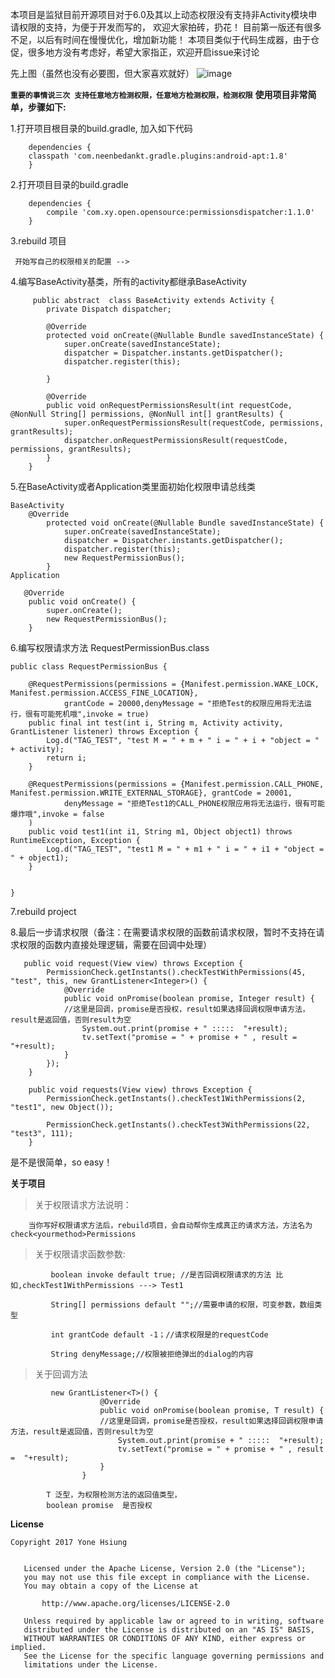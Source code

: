 本项目是监狱目前开源项目对于6.0及其以上动态权限没有支持非Activity模块申请权限的支持，为便于开发而写的，
欢迎大家拍砖，扔花！
目前第一版还有很多不足，以后有时间在慢慢优化，增加新功能！
本项目类似于代码生成器，由于仓促，很多地方没有考虑好，希望大家指正，欢迎开启issue来讨论
     
先上图（虽然也没有必要图，但大家喜欢就好）
![image](https://github.com/YongHsiung/opensource/blob/master/anim.gif)

**`重要的事情说三次
支持任意地方检测权限，任意地方检测权限，检测权限`**
**使用项目非常简单，步骤如下:**


1.打开项目根目录的build.gradle, 加入如下代码

	    dependencies {
	    classpath 'com.neenbedankt.gradle.plugins:android-apt:1.8'
	    }
2.打开项目目录的build.gradle 

	    dependencies {
	        compile 'com.xy.open.opensource:permissionsdispatcher:1.1.0'
	    }
 3.rebuild 项目
    
     开始写自己的权限相关的配置 -->
    
4.编写BaseActivity基类，所有的activity都继承BaseActivity

	     public abstract  class BaseActivity extends Activity {
    	    private Dispatch dispatcher;
    	
    	    @Override
    	    protected void onCreate(@Nullable Bundle savedInstanceState) {
    	        super.onCreate(savedInstanceState);
    	        dispatcher = Dispatcher.instants.getDispatcher();
    	        dispatcher.register(this);
    	        
    	    }
    	
    	    @Override
    	    public void onRequestPermissionsResult(int requestCode, @NonNull String[] permissions, @NonNull int[] grantResults) {
    	        super.onRequestPermissionsResult(requestCode, permissions, grantResults);
    	        dispatcher.onRequestPermissionsResult(requestCode, permissions, grantResults);
    	    }
    	}
5.在BaseActivity或者Application类里面初始化权限申请总线类

	BaseActivity
   	    @Override
    	    protected void onCreate(@Nullable Bundle savedInstanceState) {
    	        super.onCreate(savedInstanceState);
    	        dispatcher = Dispatcher.instants.getDispatcher();
    	        dispatcher.register(this);
    	        new RequestPermissionBus();
    	    }
	Application   
	
	   @Override
	    public void onCreate() {
	        super.onCreate();
	        new RequestPermissionBus();
	    }
	    
6.编写权限请求方法	RequestPermissionBus.class

	public class RequestPermissionBus {
	
	    @RequestPermissions(permissions = {Manifest.permission.WAKE_LOCK, Manifest.permission.ACCESS_FINE_LOCATION},
	            grantCode = 20000,denyMessage = "拒绝Test的权限应用将无法运行，很有可能死机哦",invoke = true)
	    public final int test(int i, String m, Activity activity, GrantListener listener) throws Exception {
	        Log.d("TAG_TEST", "test M = " + m + " i = " + i + "object = " + activity);
	        return i;
	    }
	
	    @RequestPermissions(permissions = {Manifest.permission.CALL_PHONE, Manifest.permission.WRITE_EXTERNAL_STORAGE}, grantCode = 20001,
	            denyMessage = "拒绝Test1的CALL_PHONE权限应用将无法运行，很有可能爆炸哦",invoke = false
	    )
	    public void test1(int i1, String m1, Object object1) throws RuntimeException, Exception {
	        Log.d("TAG_TEST", "test1 M = " + m1 + " i = " + i1 + "object = " + object1);
	    }
	
	
	}
	

7.rebuild project

8.最后一步请求权限（备注：在需要请求权限的函数前请求权限，暂时不支持在请求权限的函数内直接处理逻辑，需要在回调中处理）

	   public void request(View view) throws Exception {
	        PermissionCheck.getInstants().checkTestWithPermissions(45, "test", this, new GrantListener<Integer>() {
	            @Override
	            public void onPromise(boolean promise, Integer result) {
	            //这里是回调，promise是否授权，result如果选择回调权限申请方法，result是返回值，否则result为空
	                System.out.print(promise + " :::::  "+result);
	                tv.setText("promise = " + promise + " , result =  "+result);
	            }
	        });
	    }
	
	    public void requests(View view) throws Exception {
	        PermissionCheck.getInstants().checkTest1WithPermissions(2, "test1", new Object());
	
	        PermissionCheck.getInstants().checkTest3WithPermissions(22, "test3", 111);
	    }
 
是不是很简单，so easy！ 


**关于项目**

>关于权限请求方法说明：
>
  	 	当你写好权限请求方法后，rebuild项目，会自动帮你生成真正的请求方法，方法名为 check<yourmethod>Permissions
>关于权限请求函数参数:

		     boolean invoke default true; //是否回调权限请求的方法 比如,checkTest1WithPermissions ---> Test1
		     
		     String[] permissions default "";//需要申请的权限，可变参数，数组类型
		    
		     int grantCode default -1；//请求权限是的requestCode
		      
		     String denyMessage;//权限被拒绝弹出的dialog的内容 
	     

>关于回调方法
 
		     new GrantListener<T>() {
			            @Override
			            public void onPromise(boolean promise, T result) {
			            //这里是回调，promise是否授权，result如果选择回调权限申请方法，result是返回值，否则result为空
			                System.out.print(promise + " :::::  "+result);
			                tv.setText("promise = " + promise + " , result =  "+result);
			            }
			        }
			        
			T 泛型，为权限检测方法的返回值类型，    
			boolean promise  是否授权			


**License**

    Copyright 2017 Yone Hsiung
    
   
       Licensed under the Apache License, Version 2.0 (the "License");
       you may not use this file except in compliance with the License.
       You may obtain a copy of the License at
    
           http://www.apache.org/licenses/LICENSE-2.0
    
       Unless required by applicable law or agreed to in writing, software
       distributed under the License is distributed on an "AS IS" BASIS,
       WITHOUT WARRANTIES OR CONDITIONS OF ANY KIND, either express or implied.
       See the License for the specific language governing permissions and
       limitations under the License.